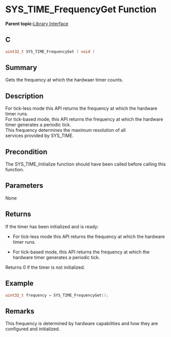 # SYS\_TIME\_FrequencyGet Function

**Parent topic:**[Library Interface](GUID-3D84F884-122D-4A4A-95DA-DFD8C2E84650.md)

## C

```c
uint32_t SYS_TIME_FrequencyGet ( void )
```

## Summary

Gets the frequency at which the hardwaer timer counts.

## Description

For tick-less mode this API returns the frequency at which the hardware<br />timer runs.<br />For tick-based mode, this API returns the frequency at which the hardware<br />timer generates a periodic tick.<br />This frequency determines the maximum resolution of all<br />services provided by SYS\_TIME.

## Precondition

The SYS\_TIME\_Initialize function should have been called before calling this function.

## Parameters

None

## Returns

If the timer has been initialized and is ready:

-   For tick-less mode this API returns the frequency at which the hardware timer runs.

-   For tick-based mode, this API returns the frequency at which the hardware timer generates a periodic tick.


Returns 0 if the timer is not initialized.

## Example

```c
uint32_t frequency = SYS_TIME_FrequencyGet();
```

## Remarks

This frequency is determined by hardware capabilities and how they are configured and initialized.

